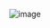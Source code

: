 ![image](https://github.com/Diacod-I/TSF-GRIP-May-2023/assets/98768417/15fdeae6-2d55-40b8-b1ee-303a39b3b425)

